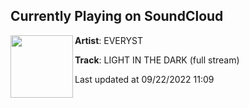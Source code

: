 ## Currently Playing on SoundCloud

[<img align="left" width="100" src="https://i1.sndcdn.com/artworks-Q264p59hghRrZOQp-CkTn0A-t500x500.jpg">](https://soundcloud.com/ripeveryst/light-in-the-dark)

**Artist**: EVERYST 

**Track**: LIGHT IN THE DARK (full stream)

Last updated at 09/22/2022 11:09
